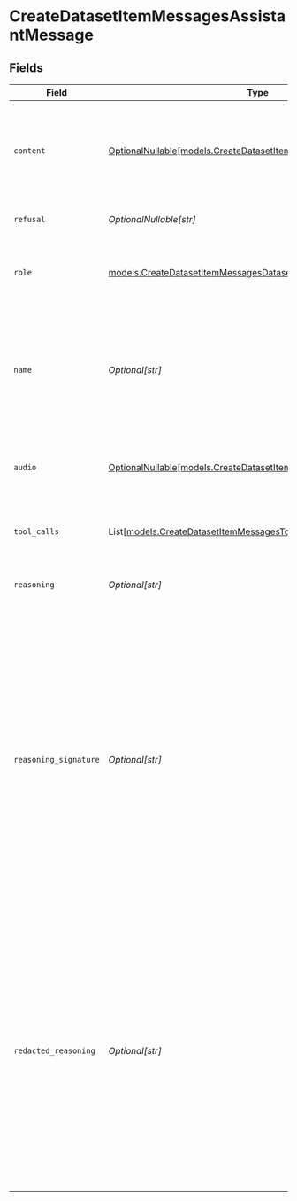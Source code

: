 # CreateDatasetItemMessagesAssistantMessage


## Fields

| Field                                                                                                                                                                                                                                                                                                                           | Type                                                                                                                                                                                                                                                                                                                            | Required                                                                                                                                                                                                                                                                                                                        | Description                                                                                                                                                                                                                                                                                                                     |
| ------------------------------------------------------------------------------------------------------------------------------------------------------------------------------------------------------------------------------------------------------------------------------------------------------------------------------- | ------------------------------------------------------------------------------------------------------------------------------------------------------------------------------------------------------------------------------------------------------------------------------------------------------------------------------- | ------------------------------------------------------------------------------------------------------------------------------------------------------------------------------------------------------------------------------------------------------------------------------------------------------------------------------- | ------------------------------------------------------------------------------------------------------------------------------------------------------------------------------------------------------------------------------------------------------------------------------------------------------------------------------- |
| `content`                                                                                                                                                                                                                                                                                                                       | [OptionalNullable[models.CreateDatasetItemMessagesDatasetsContent]](../models/createdatasetitemmessagesdatasetscontent.md)                                                                                                                                                                                                      | :heavy_minus_sign:                                                                                                                                                                                                                                                                                                              | The contents of the assistant message. Required unless `tool_calls` or `function_call` is specified.                                                                                                                                                                                                                            |
| `refusal`                                                                                                                                                                                                                                                                                                                       | *OptionalNullable[str]*                                                                                                                                                                                                                                                                                                         | :heavy_minus_sign:                                                                                                                                                                                                                                                                                                              | The refusal message by the assistant.                                                                                                                                                                                                                                                                                           |
| `role`                                                                                                                                                                                                                                                                                                                          | [models.CreateDatasetItemMessagesDatasetsRequestRequestBodyRole](../models/createdatasetitemmessagesdatasetsrequestrequestbodyrole.md)                                                                                                                                                                                          | :heavy_check_mark:                                                                                                                                                                                                                                                                                                              | The role of the messages author, in this case `assistant` or `exception`.                                                                                                                                                                                                                                                       |
| `name`                                                                                                                                                                                                                                                                                                                          | *Optional[str]*                                                                                                                                                                                                                                                                                                                 | :heavy_minus_sign:                                                                                                                                                                                                                                                                                                              | An optional name for the participant. Provides the model information to differentiate between participants of the same role.                                                                                                                                                                                                    |
| `audio`                                                                                                                                                                                                                                                                                                                         | [OptionalNullable[models.CreateDatasetItemMessagesAudio]](../models/createdatasetitemmessagesaudio.md)                                                                                                                                                                                                                          | :heavy_minus_sign:                                                                                                                                                                                                                                                                                                              | Data about a previous audio response from the model.                                                                                                                                                                                                                                                                            |
| `tool_calls`                                                                                                                                                                                                                                                                                                                    | List[[models.CreateDatasetItemMessagesToolCalls](../models/createdatasetitemmessagestoolcalls.md)]                                                                                                                                                                                                                              | :heavy_minus_sign:                                                                                                                                                                                                                                                                                                              | The tool calls generated by the model, such as function calls.                                                                                                                                                                                                                                                                  |
| `reasoning`                                                                                                                                                                                                                                                                                                                     | *Optional[str]*                                                                                                                                                                                                                                                                                                                 | :heavy_minus_sign:                                                                                                                                                                                                                                                                                                              | Internal thought process of the model                                                                                                                                                                                                                                                                                           |
| `reasoning_signature`                                                                                                                                                                                                                                                                                                           | *Optional[str]*                                                                                                                                                                                                                                                                                                                 | :heavy_minus_sign:                                                                                                                                                                                                                                                                                                              | The signature holds a cryptographic token which verifies that the thinking block was generated by the model, and is verified when thinking is part of a multiturn conversation. This value should not be modified and should always be sent to the API when the reasoning is redacted. Currently only supported by `Anthropic`. |
| `redacted_reasoning`                                                                                                                                                                                                                                                                                                            | *Optional[str]*                                                                                                                                                                                                                                                                                                                 | :heavy_minus_sign:                                                                                                                                                                                                                                                                                                              | Occasionally the model's internal reasoning will be flagged by the safety systems of the provider. When this occurs, the provider will encrypt the reasoning. These redacted reasoning is decrypted when passed back to the API, allowing the model to continue its response without losing context.                            |